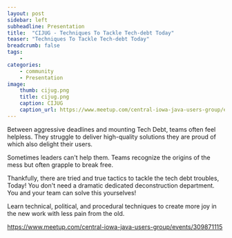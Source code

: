 ```yaml
---
layout: post
sidebar: left
subheadline: Presentation
title:  "CIJUG - Techniques To Tackle Tech-debt Today"
teaser: "Techniques To Tackle Tech-debt Today"
breadcrumb: false
tags:
    - 
categories:
    - community
    - Presentation
image:
    thumb: cijug.png
    title: cijug.png
    caption: CIJUG
    caption_url: https://www.meetup.com/central-iowa-java-users-group/events/309871115
---
```

Between aggressive deadlines and mounting Tech Debt, teams often feel helpless. They struggle to deliver high-quality solutions they are proud of which also delight their users.

Sometimes leaders can't help them.
Teams recognize the origins of the mess but often grapple to break free.

Thankfully, there are tried and true tactics to tackle the tech debt troubles, Today! You don't need a dramatic dedicated deconstruction department. You and your team can solve this yourselves!

Learn technical, political, and procedural techniques to create more joy in the new work with less pain from the old.

<a target="new" href="https://www.meetup.com/central-iowa-java-users-group/events/309871115">https://www.meetup.com/central-iowa-java-users-group/events/309871115</a>